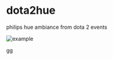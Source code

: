 # dota2hue
philips hue ambiance from dota 2 events

![example](https://media.giphy.com/media/26n6NMIjJaQv826ys/giphy.gif)

gg
